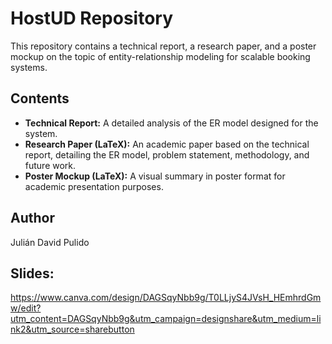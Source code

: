 # HostUD Repository

This repository contains a technical report, a research paper, and a poster mockup on the topic of entity-relationship modeling for scalable booking systems.

## Contents

- **Technical Report:** A detailed analysis of the ER model designed for the system.
- **Research Paper (LaTeX):** An academic paper based on the technical report, detailing the ER model, problem statement, methodology, and future work.
- **Poster Mockup (LaTeX):** A visual summary in poster format for academic presentation purposes.

## Author
Julián David Pulido

## Slides:
https://www.canva.com/design/DAGSqyNbb9g/T0LLjyS4JVsH_HEmhrdGmw/edit?utm_content=DAGSqyNbb9g&utm_campaign=designshare&utm_medium=link2&utm_source=sharebutton
